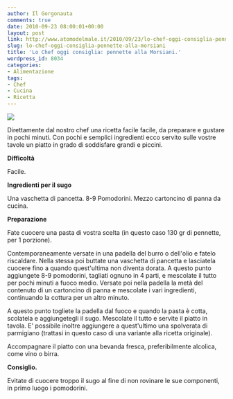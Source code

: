 ```yaml
---
author: Il Gorgonauta
comments: true
date: 2010-09-23 08:00:01+00:00
layout: post
link: http://www.atomodelmale.it/2010/09/23/lo-chef-oggi-consiglia-pennette-alla-morsiani/
slug: lo-chef-oggi-consiglia-pennette-alla-morsiani
title: 'Lo Chef oggi consiglia: pennette alla Morsiani.'
wordpress_id: 8034
categories:
- Alimentazione
tags:
- Chef
- Cucina
- Ricetta
---
```


[![](http://www.atomodelmale.it/wp-content/uploads/2010/09/ricetta-300x296.gif)](http://www.atomodelmale.it/wp-content/uploads/2010/09/ricetta.gif)


Direttamente dal nostro chef una ricetta facile facile, da preparare e gustare in pochi minuti. Con pochi e semplici ingredienti ecco servito sulle vostre tavole un piatto in grado di soddisfare grandi e piccini.


**Difficoltà**




Facile.




**Ingredienti per il sugo**




Una vaschetta di pancetta.
8-9 Pomodorini.
Mezzo cartoncino di panna da cucina.<!-- more -->





**Preparazione**




Fate cuocere una pasta di vostra scelta (in questo caso 130 gr di pennette, per 1 porzione).




Contemporaneamente versate in una padella del burro o dell'olio e fatelo riscaldare. Nella stessa poi buttate una vaschetta di pancetta e lasciatela cuocere fino a quando quest'ultima non diventa dorata. A questo punto aggiungete 8-9 pomodorini, tagliati ognuno in 4 parti, e mescolate il tutto per pochi minuti a fuoco medio. Versate poi nella padella la metà del contenuto di un cartoncino di panna e mescolate i vari ingredienti, continuando la cottura per un altro minuto.




A questo punto togliete la padella dal fuoco e quando la pasta è  cotta, scolatela e aggiungetegli il sugo. Mescolate il tutto e servite il piatto in tavola. E' possibile inoltre aggiungere a quest'ultimo una spolverata di parmigiano (trattasi in questo caso di una variante alla ricetta originale).




Accompagnare il piatto con una bevanda fresca, preferibilmente alcolica, come vino o birra.




**Consiglio.**




Evitate di cuocere troppo il sugo al fine di non rovinare le sue componenti, in primo luogo i pomodorini.
